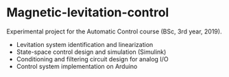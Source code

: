 # Magnetic-levitation-control

Experimental project for the Automatic Control course (BSc, 3rd year, 2019).
- Levitation system identification and linearization
- State-space control design and simulation (Simulink)
- Conditioning and filtering circuit design for analog I/O
- Control system implementation on Arduino
